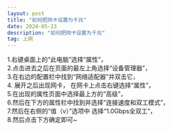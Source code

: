 ```yaml
---
layout: post
title: "如何把网卡设置为千兆"
date: 2024-05-23
description: "如何把网卡设置为千兆"
tag: 上网
---
```


1.右键桌面上的“此电脑”选择“属性”，  
2.点击进去之后在页面的最左上角选择“设备管理器”，  
3.在右边的配置栏中找到“网络适配器”并双击它，  
4. 展开之后出现网卡， 在网卡上点击右键选择“属性”，  
5.在出现的属性页面中选择最上方的“高级”，  
6.然后在下方的属性栏中找到并选择“连接速度和双工模式”，  
7.然后在右侧的“值（v）”选项中 选择“1.0Gbps全双工”，  
8.然后点击下方确定即可~  
